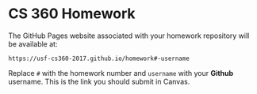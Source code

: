 # CS 360 Homework

The GitHub Pages website associated with your homework repository will be available at:

```
https://usf-cs360-2017.github.io/homework#-username
```

Replace `#` with the homework number and `username` with your **Github** username. This is the link you should submit in Canvas.


